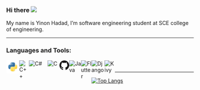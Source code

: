 ### Hi there <img src="https://raw.githubusercontent.com/aemmadi/aemmadi/master/wave.gif" width="30px">
My name is Yinon Hadad, I’m software engineering student at SCE college of engineering.

---
### Languages and Tools:

<img align="left" alt="Python" width="35px" src="https://raw.githubusercontent.com/github/explore/80688e429a7d4ef2fca1e82350fe8e3517d3494d/topics/python/python.png" />
<img align="left" alt="C++" width="26px" src="https://user-images.githubusercontent.com/42747200/46140125-da084900-c26d-11e8-8ea7-c45ae6306309.png" />
<img align="left" alt="C#" width="50px" src="https://upload.wikimedia.org/wikipedia/commons/4/4f/Csharp_Logo.png" />
<img align="left" alt="C" width="32px" src="https://cdn.iconscout.com/icon/free/png-512/c-programming-569564.png" />
<img align="left" alt="GitHub" width="26px" src="https://raw.githubusercontent.com/github/explore/78df643247d429f6cc873026c0622819ad797942/topics/github/github.png" />
<img align="left" alt="Java" width="32px" src="https://www.pngplay.com/wp-content/uploads/9/Java-Download-Free-PNG.png" />
<img align="left" alt="Flutter" width="28px" src="https://cdn.iconscout.com/icon/free/png-512/flutter-2038877-1720090.png" />
<img align="left" alt="Django" width="35px" src="https://upload.wikimedia.org/wikipedia/commons/thumb/7/75/Django_logo.svg/1200px-Django_logo.svg.png" />
<img align="left" alt="Kivy" width="28px" src="https://upload.wikimedia.org/wikipedia/commons/5/58/Kivy_logo.png" />



<!--
<img align="up" alt="Java" width="65px" src="https://brandslogos.com/wp-content/uploads/images/large/java-logo-1.png" />
-->

<br />

---

[![Top Langs](https://github-readme-stats.vercel.app/api/top-langs/?username=yinonh&layout=compact)](https://github.com/anuraghazra/github-readme-stats)


<!--
![Github Stats](https://github-readme-stats.vercel.app/api?username=yinonh&count_private=true&show_icons=true&include_all_commits=true)


**yinonh/yinonh** is a ✨ _special_ ✨ repository because its `README.md` (this file) appears on your GitHub profile.

Here are some ideas to get you started:
- 🔭 I’m currently working on ...
- 🌱 I’m currently learning everything
- 👯 I’m looking to collaborate on ...
- 🤔 I’m looking for help with ...
- 💬 Ask me about ...
- 📫 How to reach me: ...
- 😄 Pronouns: ...
- ⚡ Fun fact: ...
-->
